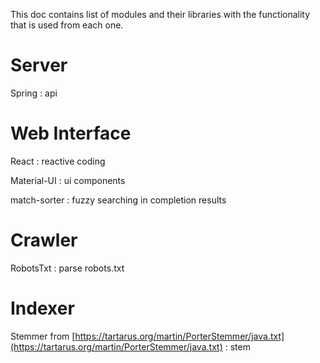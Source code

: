 This doc contains list of modules and their libraries with the functionality that is used from each one.

# Server
Spring : api

# Web Interface
React : reactive coding

Material-UI : ui components

match-sorter : fuzzy searching in completion results

# Crawler
RobotsTxt : parse robots.txt

# Indexer
Stemmer from [https://tartarus.org/martin/PorterStemmer/java.txt](https://tartarus.org/martin/PorterStemmer/java.txt) : stem
